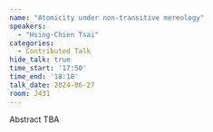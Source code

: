 ```yaml
---
name: "Atomicity under non-transitive mereology"
speakers:
  - "Hsing-Chien Tsai"
categories:
  - Contributed Talk
hide_talk: true
time_start: '17:50'
time_end: '18:10'
talk_date: 2024-06-27
room: J431
---
```


Abstract TBA
